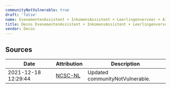 ```yaml
---
communityNotVulnerable: true
draft: 'false'
name: EvenementenAssistent + InkomensAssistent + Leerlingenvervoer + AIM online
title: Decos EvenementenAssistent + InkomensAssistent + Leerlingenvervoer + AIM online
vendor: Decos
---
```





## Sources
| Date | Attribution | Description |
| --- | --- | --- |
| 2021-12-18 12:29:44 | [NCSC-NL](https://github.com/NCSC-NL/log4shell/blob/main/software/README.md) | Updated communityNotVulnerable.  |
